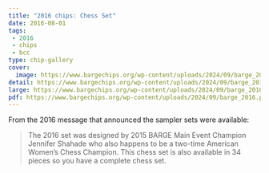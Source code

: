 ```yaml
---
title: "2016 chips: Chess Set"
date: 2016-08-01
tags:
 - 2016
 - chips
 - bcc
type: chip-gallery
cover:
  image: https://www.bargechips.org/wp-content/uploads/2024/09/barge_2016_detail.png
detail: https://www.bargechips.org/wp-content/uploads/2024/09/barge_2016_detail.png
large: https://www.bargechips.org/wp-content/uploads/2024/09/barge_2016.jpg
pdf: https://www.bargechips.org/wp-content/uploads/2024/09/barge_2016.pdf
---
```


From the 2016 message that announced the sampler sets were available:

> The 2016 set was designed by 2015 BARGE Main Event Champion Jennifer Shahade
> who also happens to be a two-time American Women&#8217;s Chess Champion. This
> chess set is also available in 34 pieces so you have a complete chess set.
